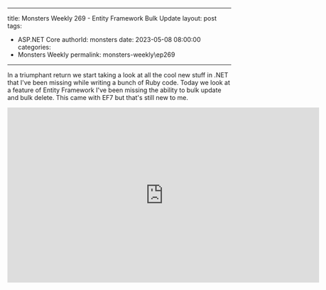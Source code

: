 
---
title: Monsters Weekly 269 -  Entity Framework Bulk Update
layout: post
tags: 
  - ASP.NET Core
authorId: monsters
date: 2023-05-08 08:00:00
categories:
  - Monsters Weekly
permalink: monsters-weekly\ep269
---

In a triumphant return we start taking a look at all the cool new stuff in .NET that I've been missing while writing a bunch of Ruby code. Today we look at a feature of Entity Framework I've been missing the ability to bulk update and bulk delete. This came with EF7 but that's still new to me.

<iframe width="702" height="395" src="https://www.youtube.com/embed/9JENonDaaYA" frameborder="0" allow="accelerometer; autoplay; encrypted-media; gyroscope; picture-in-picture" allowfullscreen></iframe>
